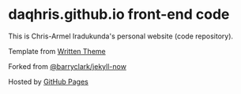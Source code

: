# daqhris.github.io front-end code
This is Chris-Armel Iradukunda's personal website (code repository).

Template from [Written Theme](https://www.tumblr.com/theme/38737)

Forked from [@barryclark/jekyll-now](https://github.com/barryclark/jekyll-now) 

Hosted by [GitHub Pages](https://pages.github.com/)

